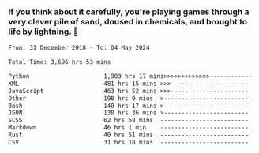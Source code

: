 ### If you think about it carefully, you're playing games through a very clever pile of sand, doused in chemicals, and brought to life by lightning.  👋


<!--START_SECTION:waka-->

```txt
From: 31 December 2018 - To: 04 May 2024

Total Time: 3,696 hrs 53 mins

Python                     1,903 hrs 17 mins>>>>>>>>>>>>>------------   51.49 %
XML                        481 hrs 15 mins >>>----------------------   13.02 %
JavaScript                 463 hrs 52 mins >>>----------------------   12.55 %
Other                      198 hrs 9 mins  >------------------------   05.36 %
Bash                       140 hrs 17 mins >------------------------   03.79 %
JSON                       130 hrs 36 mins >------------------------   03.53 %
SCSS                       62 hrs 58 mins  -------------------------   01.70 %
Markdown                   46 hrs 1 min    -------------------------   01.24 %
Rust                       40 hrs 51 mins  -------------------------   01.11 %
CSV                        31 hrs 18 mins  -------------------------   00.85 %
```

<!--END_SECTION:waka-->
